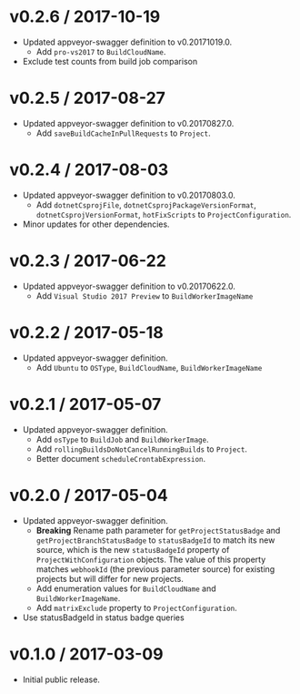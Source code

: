 v0.2.6 / 2017-10-19
===================

  * Updated appveyor-swagger definition to v0.20171019.0.
    - Add `pro-vs2017` to `BuildCloudName`.
  * Exclude test counts from build job comparison

v0.2.5 / 2017-08-27
===================

  * Updated appveyor-swagger definition to v0.20170827.0.
    - Add `saveBuildCacheInPullRequests` to `Project`.

v0.2.4 / 2017-08-03
===================

  * Updated appveyor-swagger definition to v0.20170803.0.
    - Add `dotnetCsprojFile`, `dotnetCsprojPackageVersionFormat`,
      `dotnetCsprojVersionFormat`, `hotFixScripts` to `ProjectConfiguration`.
  * Minor updates for other dependencies.

v0.2.3 / 2017-06-22
===================

  * Updated appveyor-swagger definition to v0.20170622.0.
    - Add `Visual Studio 2017 Preview` to `BuildWorkerImageName`

v0.2.2 / 2017-05-18
===================

  * Updated appveyor-swagger definition.
    - Add `Ubuntu` to `OSType`, `BuildCloudName`, `BuildWorkerImageName`

v0.2.1 / 2017-05-07
===================

  * Updated appveyor-swagger definition.
    - Add `osType` to `BuildJob` and `BuildWorkerImage`.
    - Add `rollingBuildsDoNotCancelRunningBuilds` to `Project`.
    - Better document `scheduleCrontabExpression`.

v0.2.0 / 2017-05-04
===================

  * Updated appveyor-swagger definition.
    - **Breaking**  Rename path parameter for `getProjectStatusBadge` and
      `getProjectBranchStatusBadge` to `statusBadgeId` to match its new source,
      which is the new `statusBadgeId` property of `ProjectWithConfiguration`
      objects.  The value of this property matches `webhookId` (the previous
      parameter source) for existing projects but will differ for new projects.
    - Add enumeration values for `BuildCloudName` and `BuildWorkerImageName`.
    - Add `matrixExclude` property to `ProjectConfiguration`.
  * Use statusBadgeId in status badge queries

v0.1.0 / 2017-03-09
===================

  * Initial public release.
